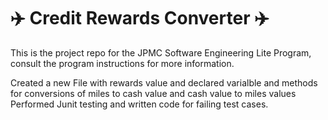 # :airplane: Credit Rewards Converter :airplane:
This is the project repo for the JPMC Software Engineering Lite Program, consult the program instructions for more information.

Created a new File with rewards value and declared varialble and methods for conversions of miles to cash value and cash value to miles values
Performed Junit testing and written code for failing test cases.
